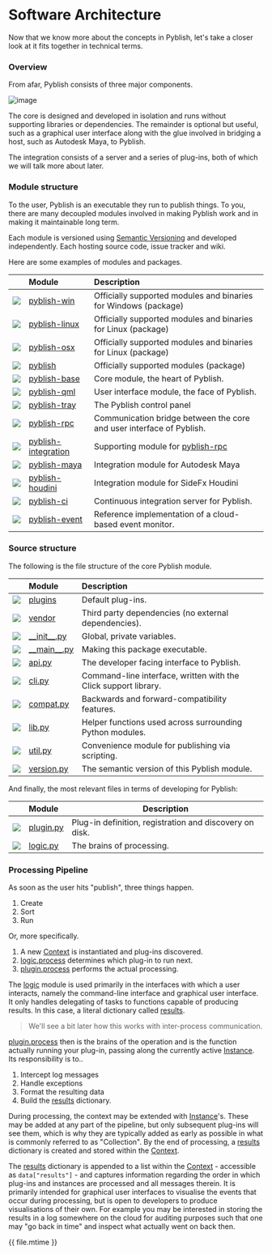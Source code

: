 
# Software Architecture

Now that we know more about the concepts in Pyblish, let's take a closer look at it fits together in technical terms.

### Overview

From afar, Pyblish consists of three major components.

![image](https://cloud.githubusercontent.com/assets/2152766/11087036/b66da078-884e-11e5-8568-f6a5e54382ac.png)

The core is designed and developed in isolation and runs without supporting libraries or dependencies. The remainder is optional but useful, such as a graphical user interface along with the glue involved in bridging a host, such as Autodesk Maya, to Pyblish.

The integration consists of a server and a series of plug-ins, both of which we will talk more about later.

### Module structure

To the user, Pyblish is an executable they run to publish things. To you, there are many decoupled modules involved in making Pyblish work and in making it maintainable long term.

Each module is versioned using [Semantic Versioning][semver] and developed independently. Each hosting source code, issue tracker and wiki.

[semver]: http://semver.org/

Here are some examples of modules and packages.

|                | Module                 | Description
|:---------------|:-----------------------|:-----------
| ![][package]   | [pyblish-win][]        | Officially supported modules and binaries for Windows (package)
| ![][package]   | [pyblish-linux][]      | Officially supported modules and binaries for Linux (package)
| ![][package]   | [pyblish-osx][]        | Officially supported modules and binaries for Linux (package)
| ![][package]   | [pyblish][]          | Officially supported modules (package)
| ![][module]    | [pyblish-base][]            | Core module, the heart of Pyblish.
| ![][module]    | [pyblish-qml][]        | User interface module, the face of Pyblish.
| ![][module]    | [pyblish-tray][]       | The Pyblish control panel
| ![][module]    | [pyblish-rpc][]        | Communication bridge between the core and user interface of Pyblish.
| ![][module]    | [pyblish-integration][]| Supporting module for [pyblish-rpc][]
| ![][module]    | [pyblish-maya][]       | Integration module for Autodesk Maya
| ![][module]    | [pyblish-houdini][]    | Integration module for SideFx Houdini
| ![][module]    | [pyblish-ci][]         | Continuous integration server for Pyblish.
| ![][module]    | [pyblish-event][]      | Reference implementation of a cloud-based event monitor.

### Source structure

The following is the file structure of the core Pyblish module.


|                | Module             | Description
|:---------------|:-------------------|:-----------
| ![][folder]   | [plugins][]         | Default plug-ins.
| ![][folder]   | [vendor][]          | Third party dependencies (no external dependencies).
| ![][folder]   | [\_\_init__.py][] | Global, private variables.
| ![][folder]   | [\_\_main__.py][] | Making this package executable.
| ![][file]     | [api.py][]          | The developer facing interface to Pyblish.
| ![][file]     | [cli.py][]          | Command-line interface, written with the Click support library.
| ![][file]     | [compat.py][]       | Backwards and forward-compatibility features.
| ![][file]     | [lib.py][]          | Helper functions used across surrounding Python modules.
| ![][file]     | [util.py][]         | Convenience module for publishing via scripting.
| ![][file]     | [version.py][]      | The semantic version of this Pyblish module.


And finally, the most relevant files in terms of developing for Pyblish:


|               | Module              | Description
|:--------------|:--------------------|---------------------
| ![][file]     | [plugin.py][]       | Plug-in definition, registration and discovery on disk.
| ![][file]     | [logic.py][]        | The brains of processing.

### Processing Pipeline

As soon as the user hits "publish", three things happen.

1. Create
2. Sort
3. Run

Or, more specifically.

1. A new [Context][] is instantiated and plug-ins discovered.
2. [logic.process][] determines which plug-in to run next.
3. [plugin.process][] performs the actual processing.

The [logic][] module is used primarily in the interfaces with which a user interacts, namely the command-line interface and graphical user interface. It only handles delegating of tasks to functions capable of producing results. In this case, a literal dictionary called [results][].

> We'll see a bit later how this works with inter-process communication.

[plugin.process][] then is the brains of the operation and is the function actually running your plug-in, passing along the currently active [Instance][]. Its responsibility is to..

1. Intercept log messages
2. Handle exceptions
3. Format the resulting data
4. Build the [results][] dictionary.

During processing, the context may be extended with [Instance][]'s. These may be added at any part of the pipeline, but only subsequent plug-ins will see them, which is why they are typically added as early as possible in what is commonly referred to as "Collection". By the end of processing, a [results][] dictionary is created and stored within the [Context][].

The [results][] dictionary is appended to a list within the [Context][] - accessible as `data["results"]` - and captures information regarding the order in which plug-ins and instances are processed and all messages therein. It is primarily intended for graphical user interfaces to visualise the events that occur during processing, but is open to developers to produce visualisations of their own. For example you may be interested in storing the results in a log somewhere on the cloud for auditing purposes such that one may "go back in time" and inspect what actually went on back then.

<div class="modified-date">{{ file.mtime }}</div>

[file]: https://cloud.githubusercontent.com/assets/2152766/11087076/fb636500-884e-11e5-836c-a78d116dd9d5.png
[folder]: https://cloud.githubusercontent.com/assets/2152766/11087071/f1c6172c-884e-11e5-87b2-d2f502a01961.png
[package]: https://cloud.githubusercontent.com/assets/2152766/11087037/bd4964ea-884e-11e5-928a-3e3c84f37662.png
[module]: https://cloud.githubusercontent.com/assets/2152766/11087051/d2fb2620-884e-11e5-940a-f57c3265f8fc.png

[plugins]: https://github.com/pyblish/pyblish/tree/master/pyblish/plugins
[vendor]: https://github.com/pyblish/pyblish/tree/master/pyblish/vendor
[\_\_init__.py]: https://github.com/pyblish/pyblish/blob/master/pyblish/__init__.py
[\_\_main__.py]: https://github.com/pyblish/pyblish/blob/master/pyblish/__main__.py
[api.py]: https://github.com/pyblish/pyblish/blob/master/pyblish/api.py
[cli.py]: https://github.com/pyblish/pyblish/blob/master/pyblish/cli.py
[compat.py]: https://github.com/pyblish/pyblish/blob/master/pyblish/compat.py
[lib.py]: https://github.com/pyblish/pyblish/blob/master/pyblish/lib.py
[util.py]: https://github.com/pyblish/pyblish/blob/master/pyblish/util.py
[version.py]: https://github.com/pyblish/pyblish/blob/master/pyblish/version.py
[plugin.py]: https://github.com/pyblish/pyblish/blob/master/pyblish/plugin.py
[logic.py]: https://github.com/pyblish/pyblish/blob/master/pyblish/logic.py

[pyblish-base]: https://github.com/pyblish/pyblish-base
[pyblish-maya]: https://github.com/pyblish/pyblish-maya
[pyblish-houdini]: https://github.com/pyblish/pyblish-houdini
[pyblish-nuke]: https://github.com/pyblish/pyblish-nuke
[pyblish-hiero]: https://github.com/pyblish/pyblish-hiero
[pyblish-magenta]: https://github.com/pyblish/pyblish-magenta
[pyblish-napoleon]: https://github.com/pyblish/pyblish-napoleon
[pyblish-qml]: https://github.com/pyblish/pyblish-qml
[pyblish-rpc]: https://github.com/pyblish/pyblish-rpc
[pyblish-win]: https://github.com/pyblish/pyblish-win
[pyblish-linux]: https://github.com/pyblish/pyblish-linux
[pyblish-osx]: https://github.com/pyblish/pyblish-osx
[pyblish]: https://github.com/pyblish/pyblish
[pyblish-tray]: https://github.com/pyblish/pyblish-tray
[pyblish-integration]: https://github.com/pyblish/pyblish-integration
[pyblish-ci]: https://github.com/pyblish/pyblish-ci
[pyblish-event]: https://github.com/pyblish/pyblish-event

[Context]: https://github.com/pyblish/pyblish.api/wiki/Context
[Instance]: https://github.com/pyblish/pyblish.api/wiki/Instance
[results]: https://github.com/pyblish/pyblish.api/wiki/results
[logic]: https://github.com/pyblish/pyblish/blob/master/pyblish/logic.py
[logic.process]: https://github.com/pyblish/pyblish/blob/master/pyblish/logic.py
[plugin.process]: https://github.com/pyblish/pyblish/blob/master/pyblish/plugin.py

[1]: https://github.com/pyblish
[2]: https://github.com/pyblish
[3]: https://github.com/pyblish/pyblish-integration
[4]: https://github.com/pyblish/pyblish/blob/master/pyblish/__init__.py

[01]: http://zguide.zeromq.org/py:all
[02]: http://shop.oreilly.com/product/9780596805838.do
[03]: http://www.amazon.co.uk/Enterprise-Application-Architecture-Addison-Wesley-Signature/dp/0321127420/ref=pd_bxgy_14_img_2?ie=UTF8&refRID=1C160CEZ0ZPX56ZMXYH4
[04]: http://www.amazon.co.uk/Enterprise-Integration-Patterns-Designing-Addison-Wesley/dp/0321200683
[05]: http://www.amazon.co.uk/Service-Design-Patterns-Fundamental-Addison-Wesley/dp/032154420X/ref=asap_bc?ie=UTF8
